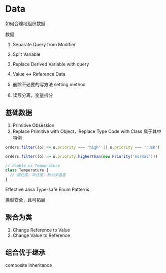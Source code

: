 # Data

如何合理地组织数据

数据

1. Separate Query from Modifier
1. Split Variable
1. Replace Derived Variable with query
1. Value <-> Reference Data

1. 删除不必要的写方法 setting method
1. 读写分离，变量拆分

## 基础数据

1. Primitive Obsession
1. Replace Primitive with Object，Replace Type Code with Class 属于其中特例

```js
orders.filter((o) => o.priority === 'high' || o.priority === 'rush')

orders.filter((o) => o.priority.higherThan(new Priority('normal')))

// double vs Temperature
class Temperature {
  // 摄氏度，华氏度，热力学温度
}
```

Effective Java Type-safe Enum Patterns

类型安全，且可拓展

## 聚合为类

1. Change Reference to Value
1. Change Value to Reference

## 组合优于继承

composite inheritance

